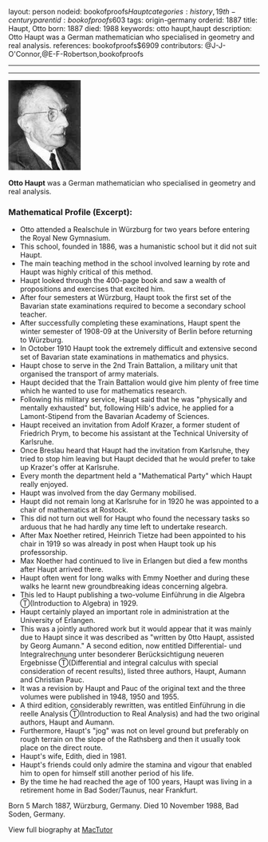 layout: person
nodeid: bookofproofs$Haupt
categories: history,19th-century
parentid: bookofproofs$603
tags: origin-germany
orderid: 1887
title: Haupt, Otto
born: 1887
died: 1988
keywords: otto haupt,haupt
description: Otto Haupt was a German mathematician who specialised in geometry and real analysis.
references: bookofproofs$6909
contributors: @J-J-O'Connor,@E-F-Robertson,bookofproofs

---



---

![Haupt.jpg](https://github.com/bookofproofs/bookofproofs.github.io/blob/main/_sources/_assets/images/portraits/Haupt.jpg?raw=true)

**Otto Haupt** was a German mathematician who specialised in geometry and real analysis.

### Mathematical Profile (Excerpt):
* Otto attended a Realschule in Würzburg for two years before entering the Royal New Gymnasium.
* This school, founded in 1886, was a humanistic school but it did not suit Haupt.
* The main teaching method in the school involved learning by rote and Haupt was highly critical of this method.
* Haupt looked through the 400-page book and saw a wealth of propositions and exercises that excited him.
* After four semesters at Würzburg, Haupt took the first set of the Bavarian state examinations required to become a secondary school teacher.
* After successfully completing these examinations, Haupt spent the winter semester of 1908-09 at the University of Berlin before returning to Würzburg.
* In October 1910 Haupt took the extremely difficult and extensive second set of Bavarian state examinations in mathematics and physics.
* Haupt chose to serve in the 2nd   Train Battalion, a military unit that organised the transport of army materials.
* Haupt decided that the Train Battalion would give him plenty of free time which he wanted to use for mathematics research.
* Following his military service, Haupt said that he was "physically and mentally exhausted" but, following Hilb's advice, he applied for a Lamont-Stipend from the Bavarian Academy of Sciences.
* Haupt received an invitation from Adolf Krazer, a former student of Friedrich Prym, to become his assistant at the Technical University of Karlsruhe.
* Once Breslau heard that Haupt had the invitation from Karlsruhe, they tried to stop him leaving but Haupt decided that he would prefer to take up Krazer's offer at Karlsruhe.
* Every month the department held a "Mathematical Party" which Haupt really enjoyed.
* Haupt was involved from the day Germany mobilised.
* Haupt did not remain long at Karlsruhe for in 1920 he was appointed to a chair of mathematics at Rostock.
* This did not turn out well for Haupt who found the necessary tasks so arduous that he had hardly any time left to undertake research.
* After Max Noether retired, Heinrich Tietze had been appointed to his chair in 1919 so was already in post when Haupt took up his professorship.
* Max Noether had continued to live in Erlangen but died a few months after Haupt arrived there.
* Haupt often went for long walks with Emmy Noether and during these walks he learnt new groundbreaking ideas concerning algebra.
* This led to Haupt publishing a two-volume Einführung in die Algebra Ⓣ(Introduction to Algebra) in 1929.
* Haupt certainly played an important role in administration at the University of Erlangen.
* This was a jointly authored work but it would appear that it was mainly due to Haupt since it was described as "written by 0tto Haupt, assisted by Georg Aumann." A second edition, now entitled Differential- und Integralrechnung unter besonderer Berücksichtigung neueren Ergebnisse Ⓣ(Differential and integral calculus with special consideration of recent results), listed three authors, Haupt, Aumann and Christian Pauc.
* It was a revision by Haupt and Pauc of the original text and the three volumes were published in 1948, 1950 and 1955.
* A third edition, considerably rewritten, was entitled Einführung in die reelle Analysis Ⓣ(Introduction to Real Analysis) and had the two original authors, Haupt and Aumann.
* Furthermore, Haupt's "jog" was not on level ground but preferably on rough terrain on the slope of the Rathsberg and then it usually took place on the direct route.
* Haupt's wife, Edith, died in 1981.
* Haupt's friends could only admire the stamina and vigour that enabled him to open for himself still another period of his life.
* By the time he had reached the age of 100 years, Haupt was living in a retirement home in Bad Soder/Taunus, near Frankfurt.

Born 5 March 1887, Würzburg, Germany. Died 10 November 1988, Bad Soden, Germany.

View full biography at [MacTutor](https://mathshistory.st-andrews.ac.uk/Biographies/Haupt/)
